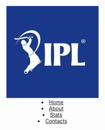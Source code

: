 <html>
    <head>
        <title>IPL</title>
        <link rel="stylesheet" href="styles.css">
        <link rel="icon" href="cricket_sport_icon_180212.ico">
    </head>
    <body>
        <header>
            <div class="logo">
                <img src="ipl-logo.jpg" alt="my_logo" class="logo-img">
            </div>
            <div class="nav">
                <li class="nav_items">
                    <a href="#" class="home">Home</a>
                </li>
                <li class="nav_items">
                    <a href="#" class="about">About</a>
                </li>
                <li class="nav_items">
                    <a href="#" class="stats">Stats</a>
                </li>
                <li class="nav_items">
                    <a href="#" class="contacts">Contacts</a>
                </li>
            </div>
        </header>
    </body>
</html>
